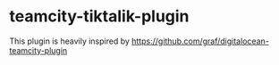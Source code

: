 # teamcity-tiktalik-plugin

This plugin is heavily inspired by https://github.com/graf/digitalocean-teamcity-plugin
